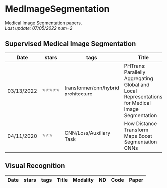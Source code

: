 # MedImageSegmentation
Medical Image Segmentation papers.      
*Last update: 07/05/2022*
*num=2*
## Supervised Medical Image Segmentation
|Date|stars|tags|Title|Modality|ND|Code|Paper|
|---|---|---|---|---|---|---|---|
|03/13/2022|:star::star::star::star::star:|transformer/cnn/hybrid architecture|PHTrans: Parallelly Aggregating Global and Local Representations for Medical Image Segmentation|CT|3D|[Pytorch](https://github.com/lseventeen/PHTrans)|[Arxiv](https://arxiv.org/abs/2203.04568)|
|04/11/2020|:star::star::star:|CNN/Loss/Auxiliary Task| How Distance Transform Maps Boost Segmentation CNNs|MRI/CT|3D|[Pytorch](https://github.com/JunMa11/SegWithDistMap)|[MIDL2020](https://proceedings.mlr.press/v121/ma20b.html)|


## Visual Recognition
|Date|stars|tags|Title|Modality|ND|Code|Paper|
|---|---|---|---|---|---|---|---|







